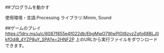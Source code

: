 ##プログラムを動かす

使用環境・言語:Processing
ライブラリ:Minim, Sound

##ゲームのプレイ
https://1drv.ms/u/c/6087f855e4f022db/EbgMwO7WwPlGt8zvzZqfo68BLJIIkfOdiB_4YZP8uY_SPA?e=2HNF2P
上のURLから実行ファイルをダウンロードできます。
